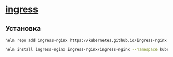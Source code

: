 # [ingress](https://kubernetes.github.io/ingress-nginx/deploy/#using-helm)

## Установка 

```bash
helm repo add ingress-nginx https://kubernetes.github.io/ingress-nginx

helm install ingress-nginx ingress-nginx/ingress-nginx --namespace kube-system
```
